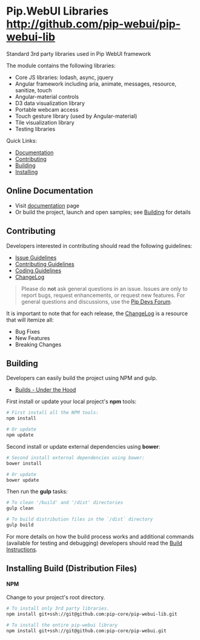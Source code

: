 # Pip.WebUI Libraries http://github.com/pip-webui/pip-webui-lib

Standard 3rd party libraries used in Pip WebUI framework

The module contains the following libraries:

* Core JS libraries: lodash, async, jquery
* Angular framework including aria, animate, messages, resource, sanitize, touch 
* Angular-material controls
* D3 data visualization library 
* Portable webcam access
* Touch gesture library (used by Angular-material)
* Tile visualization library  
* Testing libraries

Quick Links:

* [Documentation](#documentation)
* [Contributing](#contributing)
* [Building](#building)
* [Installing](#installing)

## <a name="documentation"></a> Online Documentation

- Visit [documentation](doc/index.md) page
- Or build the project, launch and open samples; see [Building](#building) for details
   
## <a name="contributing"></a> Contributing

Developers interested in contributing should read the following guidelines:

- [Issue Guidelines](docs/guides/CONTRIBUTING.md#submit)
- [Contributing Guidelines](docs/guides/CONTRIBUTING.md)
- [Coding Guidelines](docs/guides/CODING.md)
- [ChangeLog](CHANGELOG.md)

> Please do **not** ask general questions in an issue. Issues are only to report bugs, request
  enhancements, or request new features. For general questions and discussions, use the
  [Pip Devs Forum](https://groups.google.com/forum/#!forum/pipdevs).

It is important to note that for each release, the [ChangeLog](CHANGELOG.md) is a resource that will
itemize all:

- Bug Fixes
- New Features
- Breaking Changes
   
## <a name="building"></a> Building

Developers can easily build the project using NPM and gulp.

* [Builds - Under the Hood](docs/guides/BUILD.md)

First install or update your local project's **npm** tools:

```bash
# First install all the NPM tools:
npm install

# Or update
npm update
```

Second install or update external dependencies using **bower**:

```bash
# Second install external dependencies using bower:
bower install

# Or update
bower update
```

Then run the **gulp** tasks:

```bash
# To clean '/build' and '/dist' directories
gulp clean

# To build distribution files in the `/dist` directory
gulp build
```

For more details on how the build process works and additional commands (available for testing and
debugging) developers should read the [Build Instructions](docs/guides/BUILD.md).

## <a name="installing"></a> Installing Build (Distribution Files)

#### NPM

Change to your project's root directory.

```bash
# To install only 3rd party libraries.
npm install git+ssh://git@github.com:pip-core/pip-webui-lib.git

# To install the entire pip-webui library
npm install git+ssh://git@github.com:pip-core/pip-webui.git
```
